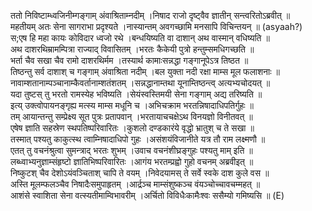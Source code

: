 

  
ततो निविष्टाम्ध्वजिनीम्गङ्गाम् अंवाश्रिताम्नदीम् ।निषाद राजो दृष्ट्वैव ज्ञातीन् सन्त्वरितोऽब्रवीत्  ॥   
महतीयम् अतः सेना सागराभा प्रदृश्यते ।नास्यान्तम् अवगच्छामि मनसापि विचिन्तयन्  ॥ (asyaah?)  
स;एष हि महा कायः कोविदार ध्वजो रथे ।बन्धयिष्यति वा दाशान् अथ वास्मान् वधिष्यति  ॥   
अथ दाशरथिम्रामम्पित्रा राज्याद् विवासितम् ।भरतः कैकेयी पुत्रो हन्तुम्समधिगच्छति  ॥   
भर्ता चैव सखा चैव रामो दाशरथिर्मम ।तस्यार्थ कामाःसन्नद्धा गङ्गानूपेऽत्र तिष्ठत  ॥   
तिष्ठन्तु सर्व दाशाश् च गङ्गाम् अंवाश्रिता नदीम् ।बल युक्ता नदी रक्षा माम्स मूल फलाशनाः  ॥   
नावाम्शतानाम्पञ्चानाम्कैवर्तानाम्शतंशतम् ।सन्नद्धानाम्तथा यूनाम्तिष्ठन्त्व् अत्यभ्यचोदयत्  ॥   
यदा तुष्टस् तु भरतो रामस्येह भविष्यति ।सेयंस्वस्तिमयी सेना गङ्गाम् अद्य तरिष्यति  ॥   
इत्य् उक्त्वोपायनङ्गृह्य मत्स्य माम्स मधूनि च ।अभिचक्राम भरतन्निषादाधिपतिर्गुहः  ॥   
तम् आयान्तन्तु सम्प्रेक्ष्य सूत पुत्रः प्रतापवान् ।भरतायाचचक्षेऽथ विनयज्ञो विनीतवत्  ॥   
एषेष ज्ञाति सहस्रेण स्थपतिष्परिवारितः ।कुशलो दण्डकारंये वृद्धो भ्रातुश् च ते सखा  ॥   
तस्मात् पश्यतु काकुत्स्थ त्वाम्निषादाधिपो गुहः ।असंशयंविजानीते यत्र तौ राम लक्ष्मणौ  ॥   
एतत् तु वचनंश्रुत्वा सुमन्त्राद् भरतः शुभम् ।उवाच वचनंशीघ्रङ्गुहः पश्यतु माम् इति  ॥   
लब्ध्वाभ्यनुज्ञाम्संहृष्टो ज्ञातिभिष्परिवारितः ।आगंय भरतम्प्रह्वो गुहो वचनम् अब्रवीइत्  ॥   
निष्कुटश् चैव देशोऽयंवञ्चिताश् चापि ते वयम् ।निवेदयामस् ते सर्वे स्वके दाश कुले वस  ॥   
अस्ति मूलम्फलञ्चैव निषादैःसमुपाहृतम् ।आर्द्रञ्च माम्संशुष्कञ्च वंयञ्चोच्चावचम्महत्  ॥   
आशंसे स्वाशिता सेना वत्स्यतीमाम्विभावरीम् ।अर्चितो विविधैःकामैःश्वः ससैम्यो गमिष्यसि  ॥ (E)  
